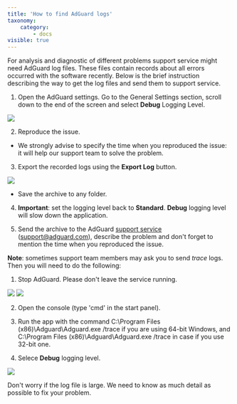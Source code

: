 ```yaml
---
title: 'How to find AdGuard logs'
taxonomy:
    category:
        - docs
visible: true
---
```


For analysis and diagnostic of different problems support service might need AdGuard log files. These files contain records about all errors occurred with the software recently. Below is the brief instruction describing the way to get the log files and send them to support service.

1. Open the AdGuard settings. Go to the General Settings section, scroll down to the end of the screen and select **Debug** Logging Level.

<img src="https://cdn.adguard.com/public/Adguard/kb/newscreenshots/En/Windows7.1/logsen.png" />

2. Reproduce the issue. 
- We strongly advise to specify the time when you reproduced the issue: it will help our support team to solve the problem.

3. Export the recorded logs using the **Export Log** button.

<img src="https://cdn.adguard.com/public/Adguard/kb/newscreenshots/En/Windows7.1/logsen2.png" />

- Save the archive to any folder.

4. **Important**: set the logging level back to **Standard**. **Debug** logging level will slow down the application.

5. Send the archive to the AdGuard [support service](mailto:support@adguard.com) (support@adguard.com), describe the problem and don't forget to mention the time when you reproduced the issue.

**Note**: sometimes support team members may ask you to send *trace* logs. Then you will need to do the following:

1. Stop AdGuard. Please don't leave the service running.

<img src="https://cdn.adguard.com/public/Adguard/kb/newscreenshots/En/Windows7.1/openadguard.png" />
<img src="https://cdn.adguard.com/public/Adguard/kb/newscreenshots/En/Windows7.1/exitadguard.png" />

2. Open the console (type 'cmd' in the start panel).

3. Run the app with the command C:\Program Files (x86)\Adguard\Adguard.exe /trace if you are using 64-bit Windows, and C:\Program Files (x86)\Adguard\Adguard.exe /trace in case if you use 32-bit one.

4. Selece **Debug** logging level.

<img src="https://cdn.adguard.com/public/Adguard/kb/newscreenshots/En/Windows7.1/logsen.png" />

Don't worry if the log file is large. We need to know as much detail as possible to fix your problem.